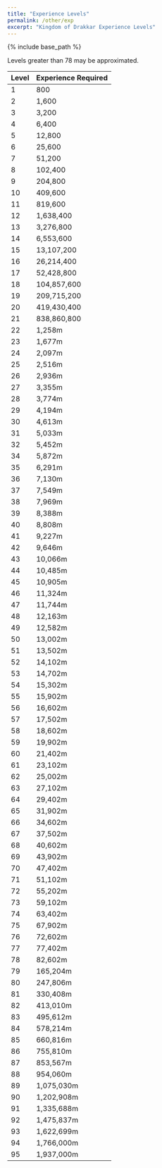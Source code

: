 ```yaml
---
title: "Experience Levels"
permalink: /other/exp
excerpt: "Kingdom of Drakkar Experience Levels"
---
```


{% include base_path %}

Levels greater than 78 may be approximated.

Level | Experience Required
----- | -------------------
1     | 800
2     | 1,600
3     | 3,200
4     | 6,400
5     | 12,800
6     | 25,600
7     | 51,200
8     | 102,400
9     | 204,800
10    | 409,600
11    | 819,600
12    | 1,638,400
13    | 3,276,800
14    | 6,553,600
15    | 13,107,200
16    | 26,214,400
17    | 52,428,800
18    | 104,857,600
19    | 209,715,200
20    | 419,430,400
21    | 838,860,800
22    | 1,258m
23    | 1,677m
24    | 2,097m
25    | 2,516m
26    | 2,936m
27    | 3,355m
28    | 3,774m
29    | 4,194m
30    | 4,613m
31    | 5,033m
32    | 5,452m
34    | 5,872m
35    | 6,291m
36    | 7,130m
37    | 7,549m
38    | 7,969m
39    | 8,388m
40    | 8,808m
41    | 9,227m
42    | 9,646m
43    | 10,066m
44    | 10,485m
45    | 10,905m
46    | 11,324m
47    | 11,744m
48    | 12,163m
49    | 12,582m
50    | 13,002m
51    | 13,502m
52    | 14,102m
53    | 14,702m
54    | 15,302m
55    | 15,902m
56    | 16,602m
57    | 17,502m
58    | 18,602m
59    | 19,902m
60    | 21,402m
61    | 23,102m
62    | 25,002m
63    | 27,102m
64    | 29,402m
65    | 31,902m
66    | 34,602m
67    | 37,502m
68    | 40,602m
69    | 43,902m
70    | 47,402m
71    | 51,102m
72    | 55,202m
73    | 59,102m
74    | 63,402m
75    | 67,902m
76    | 72,602m
77    | 77,402m
78    | 82,602m
79    | 165,204m
80    | 247,806m
81    | 330,408m
82    | 413,010m
83    | 495,612m
84    | 578,214m
85    | 660,816m
86    | 755,810m
87    | 853,567m
88    | 954,060m
89    | 1,075,030m
90    | 1,202,908m
91    | 1,335,688m
92    | 1,475,837m
93    | 1,622,699m
94    | 1,766,000m
95    | 1,937,000m
